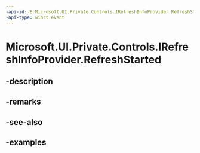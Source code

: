 ```yaml
---
-api-id: E:Microsoft.UI.Private.Controls.IRefreshInfoProvider.RefreshStarted
-api-type: winrt event
---
```


# Microsoft.UI.Private.Controls.IRefreshInfoProvider.RefreshStarted

<!--
event Windows.Foundation.TypedEventHandler<Microsoft.UI.Private.Controls.IRefreshInfoProvider,object> RefreshStarted;
-->


## -description

## -remarks

## -see-also

## -examples


